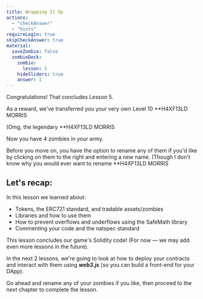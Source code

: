 ```yaml
---
title: Wrapping It Up
actions:
  - "checkAnswer"
  - "hints"
requireLogin: true
skipCheckAnswer: true
material:
  saveZombie: false
  zombieDeck:
    zombie:
      lesson: 5
    hideSliders: true
    answer: 1
---
```


Congratulations! That concludes Lesson 5.

As a reward, we've transferred you your very own Level 10 \*\*H4XF13LD MORRIS
</p>

(Omg, the legendary \*\*H4XF13LD MORRIS </p>

Now you have 4 zombies in your army.

Before you move on, you have the option to rename any of them if you'd like by
clicking on them to the right and entering a new name. (Though I don't know why
you would ever want to rename \*\*H4XF13LD MORRIS </p>

## Let's recap:

In this lesson we learned about:

- Tokens, the ERC721 standard, and tradable assets/zombies
- Libraries and how to use them
- How to prevent overflows and underflows using the SafeMath library
- Commenting your code and the natspec standard

This lesson concludes our game's Solidity code! (For now — we may add even more
lessons in the future).

In the next 2 lessons, we're going to look at how to deploy your contracts and
interact with them using **_web3.js_** (so you can build a front-end for your
DApp).

Go ahead and rename any of your zombies if you like, then proceed to the next
chapter to complete the lesson.
